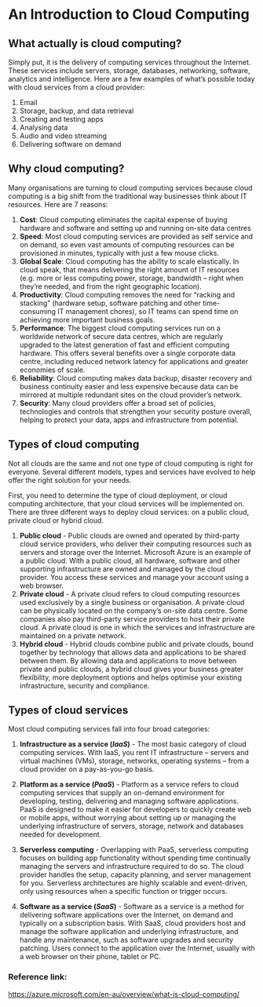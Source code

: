 # An Introduction to Cloud Computing

## What actually is cloud computing?
Simply put, it is the delivery of computing services throughout the Internet. These services include servers, storage, databases, networking, software, analytics and intelligence. Here are a few examples of what’s possible today with cloud services from a cloud provider:
1.	Email
2.	Storage, backup, and data retrieval
3.	Creating and testing apps
4.	Analysing data
5.	Audio and video streaming
6.	Delivering software on demand

## Why cloud computing?
Many organisations are turning to cloud computing services because cloud computing is a big shift from the traditional way businesses think about IT resources. Here are 7 reasons:
1.	**Cost**: Cloud computing eliminates the capital expense of buying hardware and software and setting up and running on-site data centres
2.	**Speed**: Most cloud computing services are provided as self service and on demand, so even vast amounts of computing resources can be provisioned in minutes, typically with just a few mouse clicks.
3.	**Global Scale**: Cloud computing has the ability to scale elastically. In cloud speak, that means delivering the right amount of IT resources (e.g. more or less computing power, storage, bandwidth – right when they’re needed, and from the right geographic location).
4.	**Productivity**: Cloud computing removes the need for “racking and stacking” (hardware setup, software patching and other time-consuming IT management chores), so IT teams can spend time on achieving more important business goals.
5.	**Performance**: The biggest cloud computing services run on a worldwide network of secure data centres, which are regularly upgraded to the latest generation of fast and efficient computing hardware. This offers several benefits over a single corporate data centre, including reduced network latency for applications and greater economies of scale.
6.	**Reliability**: Cloud computing makes data backup, disaster recovery and business continuity easier and less expensive because data can be mirrored at multiple redundant sites on the cloud provider’s network.
7.	**Security**: Many cloud providers offer a broad set of policies, technologies and controls that strengthen your security posture overall, helping to protect your data, apps and infrastructure from potential. 

## Types of cloud computing
Not all clouds are the same and not one type of cloud computing is right for everyone. Several different models, types and services have evolved to help offer the right solution for your needs.

First, you need to determine the type of cloud deployment, or cloud computing architecture, that your cloud services will be implemented on. There are three different ways to deploy cloud services: on a public cloud, private cloud or hybrid cloud.

1.	**Public cloud** - Public clouds are owned and operated by third-party cloud service providers, who deliver their computing resources such as servers and storage over the Internet. Microsoft Azure is an example of a public cloud. With a public cloud, all hardware, software and other supporting infrastructure are owned and managed by the cloud provider. You access these services and manage your account using a web browser.
2.	**Private cloud** - A private cloud refers to cloud computing resources used exclusively by a single business or organisation. A private cloud can be physically located on the company’s on-site data centre. Some companies also pay third-party service providers to host their private cloud. A private cloud is one in which the services and infrastructure are maintained on a private network.
3.	**Hybrid cloud** - Hybrid clouds combine public and private clouds, bound together by technology that allows data and applications to be shared between them. By allowing data and applications to move between private and public clouds, a hybrid cloud gives your business greater flexibility, more deployment options and helps optimise your existing infrastructure, security and compliance.


## Types of cloud services
Most cloud computing services fall into four broad categories: 
1.	**Infrastructure as a service (*IaaS*)** - The most basic category of cloud computing services. With IaaS, you rent IT infrastructure – servers and virtual machines (VMs), storage, networks, operating systems – from a cloud provider on a pay-as-you-go basis.

2.	**Platform as a service (*PaaS*)** - Platform as a service refers to cloud computing services that supply an on-demand environment for developing, testing, delivering and managing software applications. PaaS is designed to make it easier for developers to quickly create web or mobile apps, without worrying about setting up or managing the underlying infrastructure of servers, storage, network and databases needed for development.

3.	**Serverless computing** - Overlapping with PaaS, serverless computing focuses on building app functionality without spending time continually managing the servers and infrastructure required to do so. The cloud provider handles the setup, capacity planning, and server management for you. Serverless architectures are highly scalable and event-driven, only using resources when a specific function or trigger occurs.

4.	**Software as a service (*SaaS*)** - Software as a service is a method for delivering software applications over the Internet, on demand and typically on a subscription basis. With SaaS, cloud providers host and manage the software application and underlying infrastructure, and handle any maintenance, such as software upgrades and security patching. Users connect to the application over the Internet, usually with a web browser on their phone, tablet or PC.


### Reference link:
https://azure.microsoft.com/en-au/overview/what-is-cloud-computing/